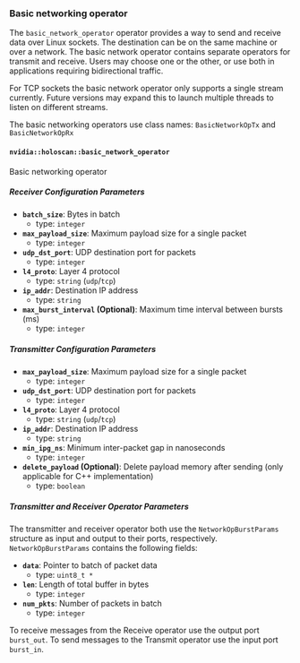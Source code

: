 
### Basic networking operator

The `basic_network_operator` operator provides a way to send and receive data over Linux sockets. The
destination can be on the same machine or over a network. The basic network operator contains separate
operators for transmit and receive. Users may choose one or the other, or use both in applications
requiring bidirectional traffic.

For TCP sockets the basic network operator only supports a single stream currently. Future versions
may expand this to launch multiple threads to listen on different streams.

The basic networking operators use class names: `BasicNetworkOpTx` and `BasicNetworkOpRx`

#### `nvidia::holoscan::basic_network_operator`

Basic networking operator

##### Receiver Configuration Parameters

- **`batch_size`**: Bytes in batch
  - type: `integer`
- **`max_payload_size`**: Maximum payload size for a single packet
  - type: `integer`
- **`udp_dst_port`**: UDP destination port for packets
  - type: `integer`
- **`l4_proto`**: Layer 4 protocol
  - type: `string` (`udp`/`tcp`)
- **`ip_addr`**: Destination IP address
  - type: `string`
- **`max_burst_interval` (Optional)**: Maximum time interval between bursts (ms)
  - type: `integer`

##### Transmitter Configuration Parameters

- **`max_payload_size`**: Maximum payload size for a single packet
  - type: `integer`
- **`udp_dst_port`**: UDP destination port for packets
  - type: `integer`
- **`l4_proto`**: Layer 4 protocol
  - type: `string` (`udp`/`tcp`)
- **`ip_addr`**: Destination IP address
  - type: `string`
- **`min_ipg_ns`**: Minimum inter-packet gap in nanoseconds
  - type: `integer`
- **`delete_payload` (Optional)**: Delete payload memory after sending (only applicable for C++ implementation)
  - type: `boolean`

##### Transmitter and Receiver Operator Parameters

The transmitter and receiver operator both use the `NetworkOpBurstParams` structure as input
and output to their ports, respectively. `NetworkOpBurstParams` contains the following fields:

- **`data`**: Pointer to batch of packet data
  - type: `uint8_t *`
- **`len`**: Length of total buffer in bytes
  - type: `integer`
- **`num_pkts`**: Number of packets in batch
  - type: `integer`

To receive messages from the Receive operator use the output port `burst_out`.
To send messages to the Transmit operator use the input port `burst_in`.